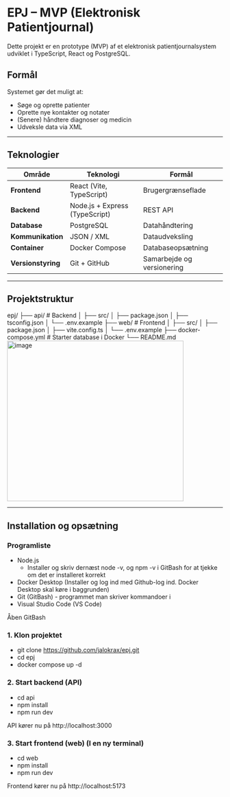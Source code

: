 # EPJ – MVP (Elektronisk Patientjournal)

Dette projekt er en prototype (MVP) af et elektronisk patientjournalsystem udviklet i TypeScript, React og PostgreSQL.

## Formål
Systemet gør det muligt at:
- Søge og oprette patienter  
- Oprette nye kontakter og notater  
- (Senere) håndtere diagnoser og medicin  
- Udveksle data via XML  

---

## Teknologier
| Område | Teknologi | Formål |
|--------|------------|--------|
| **Frontend** | React (Vite, TypeScript) | Brugergrænseflade |
| **Backend** | Node.js + Express (TypeScript) | REST API |
| **Database** | PostgreSQL | Datahåndtering |
| **Kommunikation** | JSON / XML | Dataudveksling |
| **Container** | Docker Compose | Databaseopsætning |
| **Versionstyring** | Git + GitHub | Samarbejde og versionering |

---

## Projektstruktur

epj/
├── api/ # Backend
│ ├── src/
│ ├── package.json
│ ├── tsconfig.json
│ └── .env.example
├── web/ # Frontend
│ ├── src/
│ ├── package.json
│ ├── vite.config.ts
│ └── .env.example
├── docker-compose.yml # Starter database i Docker
└── README.md
<img width="412" height="374" alt="image" src="https://github.com/user-attachments/assets/87770f1b-54b5-45af-985b-dbcbd94a0f72" />




---

## Installation og opsætning

### Programliste
- Node.js
  - Installer og skriv dernæst node -v, og npm -v i GitBash for at tjekke om det er installeret korrekt
- Docker Desktop (Installer og log ind med Github-log ind. Docker Desktop skal køre i baggrunden)
- Git (GitBash) - programmet man skriver kommandoer i
- Visual Studio Code (VS Code)
  

Åben GitBash

### 1. Klon projektet

- git clone https://github.com/jalokrax/epj.git
- cd epj
- docker compose up -d


### 2. Start backend (API)

- cd api
- npm install
- npm run dev

API kører nu på http://localhost:3000


### 3. Start frontend (web) (I en ny terminal)

- cd web
- npm install
- npm run dev

Frontend kører nu på http://localhost:5173



